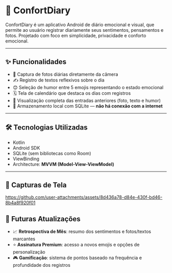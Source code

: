 # 📔 ConfortDiary

ConfortDiary é um aplicativo Android de diário emocional e visual, que permite ao usuário registrar diariamente seus sentimentos, pensamentos e fotos. Projetado com foco em simplicidade, privacidade e conforto emocional.

---

## ✨ Funcionalidades

- 📸 Captura de fotos diárias diretamente da câmera
- ✍️ Registro de textos reflexivos sobre o dia
- 😊 Seleção de humor entre 5 emojis representando o estado emocional
- 🗓️ Tela de calendário que destaca os dias com registros
- 🔎 Visualização completa das entradas anteriores (foto, texto e humor)
- 🧠 Armazenamento local com SQLite — **não há conexão com a internet**

---

## 🛠️ Tecnologias Utilizadas

- Kotlin
- Android SDK
- SQLite (sem bibliotecas como Room)
- ViewBinding
- Architecture: **MVVM (Model-View-ViewModel)**

---

## 📸 Capturas de Tela



https://github.com/user-attachments/assets/8d436a78-d84e-430f-bd46-8b4a8f920f01



## 📅 Futuras Atualizações

- 📈 **Retrospectiva de Mês**: resumo dos sentimentos e fotos/textos marcantes
- ⭐ **Assinatura Premium**: acesso a novos emojis e opções de personalização
- 🎮 **Gamificação**: sistema de pontos baseado na frequência e profundidade dos registros
